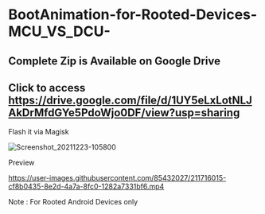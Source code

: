 # BootAnimation-for-Rooted-Devices-MCU_VS_DCU-
## Complete Zip is Available on Google Drive
## Click to access https://drive.google.com/file/d/1UY5eLxLotNLJAkDrMfdGYe5PdoWjo0DF/view?usp=sharing

Flash it via Magisk

![Screenshot_20211223-105800](https://user-images.githubusercontent.com/85432027/170203245-b0a59641-d7a8-4574-8b34-49f0839c88cb.jpg)




Preview











https://user-images.githubusercontent.com/85432027/211716015-cf8b0435-8e2d-4a7a-8fc0-1282a7331bf6.mp4






Note : For Rooted Android Devices only

